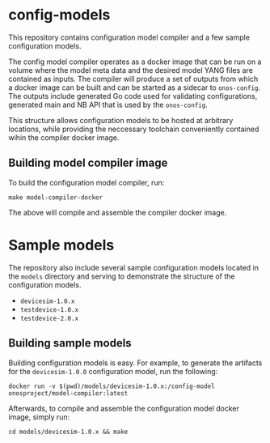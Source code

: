 <!--
SPDX-FileCopyrightText: 2020-present Open Networking Foundation <info@opennetworking.org>

SPDX-License-Identifier: Apache-2.0
-->

# config-models
This repository contains configuration model compiler and a few sample configuration models.

The config model compiler operates as a docker image that can be run on a volume where the model
meta data and the desired model YANG files are contained as inputs. The compiler will produce a set
of outputs from which a docker image can be built and can be started as a sidecar to `onos-config`.
The outputs include generated Go code used for validating configurations, generated main and NB API 
that is used by the `onos-config`.

This structure allows configuration models to be hosted at arbitrary locations, while providing the neccessary
toolchain conveniently contained wihin the compiler docker image.

## Building model compiler image
To build the configuration model compiler, run:
```shell
make model-compiler-docker 
```
The above will compile and assemble the compiler docker image.

# Sample models
The repository also include several sample configuration models located in the `models` directory
and serving to demonstrate the structure of the configuration models.

* `devicesim-1.0.x`
* `testdevice-1.0.x`
* `testdevice-2.0.x`

## Building sample models
Building configuration models is easy. For example, to generate the artifacts for the `devicesim-1.0.0` configuration 
model, run the following:
```shell
docker run -v $(pwd)/models/devicesim-1.0.x:/config-model onosproject/model-compiler:latest
```

Afterwards, to compile and assemble the configuration model docker image, simply run:
```shell
cd models/devicesim-1.0.x && make
```

